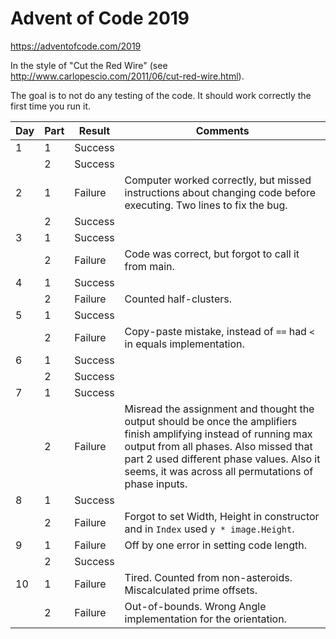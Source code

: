 # Advent of Code 2019

https://adventofcode.com/2019

In the style of "Cut the Red Wire" (see http://www.carlopescio.com/2011/06/cut-red-wire.html).

The goal is to not do any testing of the code. It should work correctly the first time you run it.

| Day | Part | Result | Comments |
|-----|------|--------|----------|
|   1 |   1  | Success |  |
|     |   2  | Success |  |
|   2 |   1  | Failure | Computer worked correctly, but missed instructions about changing code before executing. Two lines to fix the bug. |
|     |   2  | Success |  |
|   3 |   1  | Success |  |
|     |   2  | Failure | Code was correct, but forgot to call it from main. |
|   4 |   1  | Success |  |
|     |   2  | Failure | Counted half-clusters. |
|   5 |   1  | Success |  |
|     |   2  | Failure | Copy-paste mistake, instead of `==` had `<` in equals implementation. |
|   6 |   1  | Success |  |
|     |   2  | Success |  |
|   7 |   1  | Success |  |
|     |   2  | Failure | Misread the assignment and thought the output should be once the amplifiers finish amplifying instead of running max output from all phases. Also missed that part 2 used different phase values. Also it seems, it was across all permutations of phase inputs. |
|   8 |   1  | Success |  |
|     |   2  | Failure | Forgot to set Width, Height in constructor and in `Index` used `y * image.Height`. |
|   9 |   1  | Failure | Off by one error in setting code length. |
|     |   2  | Success |  |
|  10 |   1  | Failure | Tired. Counted from non-asteroids. Miscalculated prime offsets. |
|     |   2  | Failure | Out-of-bounds. Wrong Angle implementation for the orientation. |
